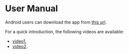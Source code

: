 # User Manual

Android users can download the app from [this url](https://drive.google.com/file/d/0ByO53kxiSQoOMWRQOFdJUk9JR2c/view?usp=sharing).

For a quick introduction, the following videos are available:

* [video1](https://www.youtube.com/watch?v=n6vYNxQGAxA&feature=youtu.be),
* [video2](https://www.youtube.com/watch?v=-MtLT9r3L7g&feature=youtu.be).
